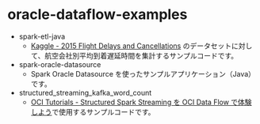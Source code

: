 # oracle-dataflow-examples

- spark-etl-java
  - [Kaggle - 2015 Flight Delays and Cancellations](https://www.kaggle.com/datasets/usdot/flight-delays) のデータセットに対して、航空会社別平均到着遅延時間を集計するサンプルコードです。
- spark-oracle-datasource
  - Spark Oracle Datasource を使ったサンプルアプリケーション（Java）です。
- structured_streaming_kafka_word_count
  - [OCI Tutorials - Structured Spark Streaming を OCI Data Flow で体験しよう](https://oracle-japan.github.io/ocitutorials/datascience/dataflow-structured-sparl-streaming)で使用するサンプルコードです。
